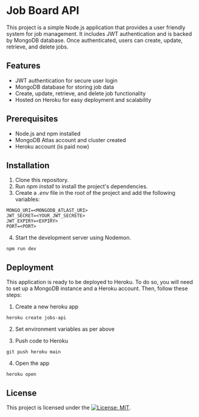 # Job Board API
This project is a simple Node.js application that provides a user friendly system for job management. It includes JWT authentication and is backed by MongoDB database. Once authenticated, users can create, update, retrieve, and delete jobs.


## Features
- JWT authentication for secure user login
- MongoDB database for storing job data
- Create, update, retrieve, and delete job functionality
- Hosted on Heroku for easy deployment and scalability


## Prerequisites
- Node.js and npm installed
- MongoDB Atlas account and cluster created
- Heroku account (is paid now)


## Installation
1. Clone this repository.
2. Run _npm install_ to install the project's dependencies.
3. Create a _.env_ file in the root of the project and add the following variables:

```
MONGO_URI=<MONGODB_ATLAST_URI>
JWT_SECRET=<YOUR_JWT_SECRETE>
JWT_EXPIRY=<EXPIRY>
PORT=<PORT>
```

4. Start the development server using Nodemon.

```
npm run dev
```

## Deployment
This application is ready to be deployed to Heroku. To do so, you will need to set up a MongoDB instance and a Heroku account. Then, follow these steps:

1. Create a new heroku app

```
heroku create jobs-api
```

2. Set environment variables as per above

3. Push code to Heroku

```
git push heroku main
```

4. Open the app

```
heroku open
```

## License
This project is licensed under the [![License: MIT](https://img.shields.io/badge/License-MIT-yellow.svg)](https://github.com/m-ahmedk/jobs-api-heroku.git/blob/main/LICENSE).